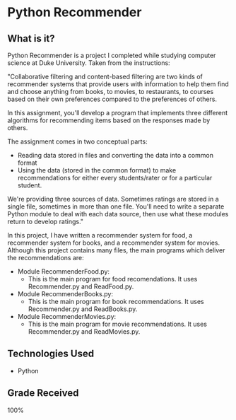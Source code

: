 # Python Recommender

## What is it?

Python Recommender is a project I completed while studying computer science at Duke University. Taken from the instructions:

"Collaborative filtering and content-based filtering are two kinds of recommender systems that provide users with information to help them find and choose anything from books, to movies, to restaurants, to courses based on their own preferences compared to the preferences of others.

In this assignment, you'll develop a program that implements three different algorithms for recommending items based on the responses made by others.

The assignment comes in two conceptual parts:

* Reading data stored in files and converting the data into a common format
* Using the data (stored in the common format) to make recommendations for either every students/rater or for a particular student.

We're providing three sources of data. Sometimes ratings are stored in a single file, sometimes in more than one file. You'll need to write a separate Python module to deal with each data source, then use what these modules return to develop ratings." 

In this project, I have written a recommender system for food, a recommender system for books, and a recommender system for movies. Although this project contains many files, the main programs which deliver the recommendations are:
* Module RecommenderFood.py:
	* This is the main program for food recomendations. It uses Recommender.py and ReadFood.py.
* Module RecommenderBooks.py:
	* This is the main program for book recommendations. It uses Recommender.py and ReadBooks.py.
* Module RecommenderMovies.py:
	* This is the main program for movie recommendations. It uses Recommender.py and ReadMovies.py.

## Technologies Used
* Python

## Grade Received 
100%